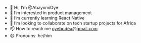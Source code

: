 - 👋 Hi, I’m @AbayomiOye
- 👀 I’m interested in product management 
- 🌱 I’m currently learning React Native
- 💞️ I’m looking to collaborate on tech startup projects for Africa 
- 📫 How to reach me oyebodea@gmail.com
- 😄 Pronouns: he/him

<!---
AbayomiOye/AbayomiOye is a ✨ special ✨ repository because its `README.md` (this file) appears on your GitHub profile.
You can click the Preview link to take a look at your changes.
--->
